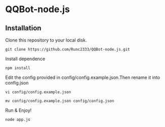 # QQBot-node.js

## Installation
Clone this repository to your local disk.

`git clone https://github.com/Runc2333/QQBot-node.js.git`

Install dependence

`npm install`

Edit the config provided in config/config.example.json.Then rename it into config.json

```
vi config/config.example.json

mv config/config.example.json config/config.json
```

Run & Enjoy!

`node app.js`
